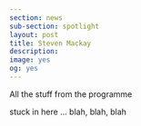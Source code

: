```yaml
---
section: news
sub-section: spotlight
layout: post
title: Steven Mackay
description:
image: yes
og: yes
---
```

All the stuff from the programme

stuck in here ... blah, blah, blah